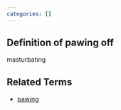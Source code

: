 ```yaml
---
categories: []
---
```

## Definition of pawing off

masturbating

## Related Terms

- [pawing](./pawing)
